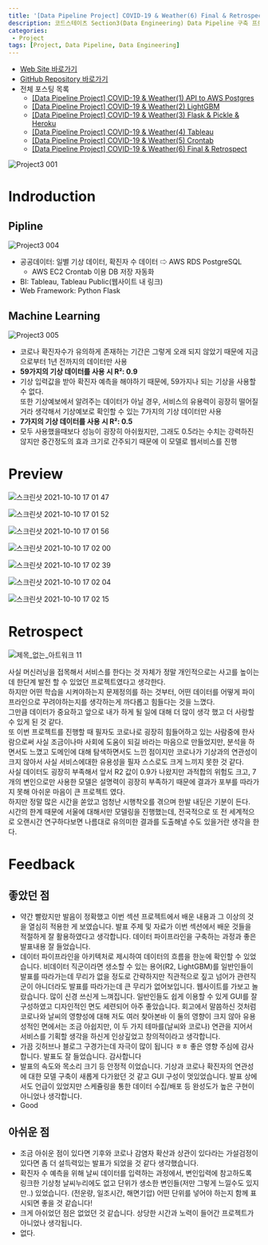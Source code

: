 ```yaml
---
title: '[Data Pipeline Project] COVID-19 & Weather(6) Final & Retrospect'
description: 코드스테이츠 Section3(Data Engineering) Data Pipeline 구축 프로젝트 최종 완성. 서비스 소개 및 회고
categories:
 - Project
tags: [Project, Data Pipeline, Data Engineering]
---
```


- [Web Site 바로가기](https://cother.herokuapp.com/)
- [GitHub Repository 바로가기](https://github.com/6mini/CO-THER-19)
- 전체 포스팅 목록
    - [[Data Pipeline Project] COVID-19 & Weather(1) API to AWS Postgres](https://6mini.github.io/project/2021/10/06/Cother/)
    - [[Data Pipeline Project] COVID-19 & Weather(2) LightGBM](https://6mini.github.io/project/2021/10/07/Cother2/)
    - [[Data Pipeline Project] COVID-19 & Weather(3) Flask & Pickle & Heroku](https://6mini.github.io/project/2021/10/08/Cother3/)
    - [[Data Pipeline Project] COVID-19 & Weather(4) Tableau](https://6mini.github.io/project/2021/10/09/Cother4/)
    - [[Data Pipeline Project] COVID-19 & Weather(5) Crontab](https://6mini.github.io/project/2021/10/10/Cother5/)
    - [[Data Pipeline Project] COVID-19 & Weather(6) Final & Retrospect](https://6mini.github.io/project/2021/10/11/Cother6/)

![Project3 001](https://user-images.githubusercontent.com/79494088/136796271-f4a3aff3-a3a3-4137-a4b0-857faa3628a7.jpeg)

# Indroduction

## Pipline

![Project3 004](https://user-images.githubusercontent.com/79494088/136806298-98343035-00ac-4a35-85d9-2167514655ed.jpeg)

- 공공데이터: 일별 기상 데이터, 확진자 수 데이터 ⇨ AWS RDS PostgreSQL
  - AWS EC2 Crontab 이용 DB 저장 자동화
- BI: Tableau, Tableau Public(웹사이트 내 링크)
- Web Framework: Python Flask

## Machine Learning

![Project3 005](https://user-images.githubusercontent.com/79494088/136805363-a15f4472-06a5-477e-974e-ae885104ab83.jpeg)

- 코로나 확진자수가 유의하게 존재하는 기간은 그렇게 오래 되지 않았기 때문에 지금으로부터 1년 전까지의 데이터만 사용
- **59가지의 기상 데이터를 사용 시 R²: 0.9**
- 기상 입력값을 받아 확진자 예측을 해야하기 때문에, 59가지나 되는 기상을 사용할 수 없다.<br>
또한 기상예보에서 알려주는 데이터가 아닐 경우, 서비스의 유용력이 굉장히 떨어질거라 생각해서 기상예보로 확인할 수 있는 7가지의 기상 데이터만 사용
- **7가지의 기상 데이터를 사용 시 R²: 0.5**
- 모두 사용했을때보다 성능이 굉장히 아쉬웠지만, 그래도 0.5라는 수치는 강력하진 않지만 중간정도의 효과 크기로 간주되기 때문에 이 모델로 웹서비스를 진행

# Preview

![스크린샷 2021-10-10 17 01 47](https://user-images.githubusercontent.com/79494088/136687686-18ce64f4-830a-48d4-9b0e-363a268cb73b.png)

![스크린샷 2021-10-10 17 01 52](https://user-images.githubusercontent.com/79494088/136687688-44ec1016-8fe2-4e31-9360-8b19317a687f.png)

![스크린샷 2021-10-10 17 01 56](https://user-images.githubusercontent.com/79494088/136687689-805cfc62-c2b5-40f3-a003-788da1f9a72a.png)

![스크린샷 2021-10-10 17 02 00](https://user-images.githubusercontent.com/79494088/136687690-9bd3959c-c555-47c9-876a-00453c3c1d99.png)

![스크린샷 2021-10-10 17 02 39](https://user-images.githubusercontent.com/79494088/136687682-c965ca54-b4e1-4007-8765-ff405fd5b545.png)

![스크린샷 2021-10-10 17 02 04](https://user-images.githubusercontent.com/79494088/136687692-caf45609-fef4-4118-98b4-3d591860cb9f.png)

![스크린샷 2021-10-10 17 02 15](https://user-images.githubusercontent.com/79494088/136687693-29019123-c5b8-4682-8954-cca5caca2910.png)


# Retrospect

![제목_없는_아트워크 11](https://user-images.githubusercontent.com/79494088/136816763-d14273ad-c228-43ba-8176-76ccb606e546.png)

사실 머신러닝을 접목해서 서비스를 한다는 것 자체가 정말 개인적으로는 사고를 높이는데 한단계 발전 할 수 있었던 프로젝트였다고 생각한다.<br>
하지만 어떤 학습을 시켜야하는지 문제정의를 하는 것부터, 어떤 데이터를 어떻게 파이프라인으로 꾸려야하는지를 생각하는게 까다롭고 힘들다는 것을 느꼈다.<br>
그만큼 데이터가 중요하고 앞으로 내가 하게 될 일에 대해 더 많이 생각 했고 더 사랑할 수 있게 된 것 같다.<br>
또 이번 프로젝트를 진행할 때 필자도 코로나로 굉장히 힘들어하고 있는 사람중에 한사람으로써 사실 조금이나마 사회에 도움이 되길 바라는 마음으로 만들었지만, 분석을 하면서도 느꼈고 도메인에 대해 탐색하면서도 느낀 점이지만 코로나가 기상과의 연관성이 크지 않아서 사실 서비스에대한 유용성을 필자 스스로도 크게 느끼지 못한 것 같다.<br>
사실 데이터도 굉장히 부족해서 앞서 R2 값이 0.9가 나왔지만 과적합의 위험도 크고, 7개의 변인으로만 사용한 모델은 설명력이 굉장히 부족하기 때문에 결과가 포부를 따라가지 못해 아쉬운 마음이 큰 프로젝트 였다.<br>
하지만 정말 많은 시간을 쏟았고 엄청난 시행착오를 겪으며 한발 내딛은 기분이 든다.<br>
시간의 한계 때문에 서울에 대해서만 모델링을 진행했는데, 전국적으로 또 전 세계적으로 오랜시간 연구하다보면 나름대로 유의미한 결과를 도출해낼 수도 있을거란 생각을 한다.

# Feedback

## 좋았던 점
- 약간 빨랐지만 발음이 정확했고 이번 섹션 프로젝트에서 배운 내용과 그 이상의 것을 열심히 적용한 게 보였습니다. 발표 주제 및 자료가 이번 섹션에서 배운 것들을 적절하게 잘 활용하였다고 생각합니다. 데이터 파이프라인을 구축하는 과정과 좋은 발표내용 잘 들었습니다.
- 데이터 파이프라인을 아키텍처로 제시하여 데이터의 흐름을 한눈에 확인할 수 있었습니다. 비데이터 직군이라면 생소할 수 있는 용어(R2, LightGBM)를 일반인들이 발표를 따라가는데 무리가 없을 정도로 간략하지만 직관적으로 짚고 넘어가 관련직군이 아니더라도 발표를 따라가는데 큰 무리가 없어보입니다. 웹사이트를 가보고 놀랐습니다. 많이 신경 쓰신게 느껴집니다. 일반인들도 쉽게 이용할 수 있게 GUI를 잘 구성하였고 디자인적인 면도 세련되어 아주 좋았습니다. 회고에서 말씀하신 것처럼 코로나와 날씨의 영향성에 대해 저도 여러 찾아본바 이 둘의 영향이 크지 않아 유용성적인 면에서는 조금 아쉽지만, 이 두 가지 테마를(날씨와 코로나) 연관을 지어서 서비스를 기획할 생각을 하신게 인상깊었고 창의적이라고 생각합니다.
- 가끔 깃허브나 블로그 구경가는데 자극이 많이 됩니다 ㅎㅎ 좋은 영향 주심에 감사합니다. 발표도 잘 들었습니다. 감사합니다
- 발표의 속도와 목소리 크기 등 안정적 이었습니다. 기상과 코로나 확진자의 연관성에 대한 모델 구축이 새롭게 다가왔던 것 같고 GUI 구성이 멋있었습니다. 발표 상에서도 언급이 있었지만 스케쥴링을 통한 데이터 수집/배포 등 완성도가 높은 구현이 아니었나 생각합니다.
- Good

## 아쉬운 점
- 조금 아쉬운 점이 있다면 기후와 코로나 감염자 확산과 상관이 있다라는 가설검정이 있다면 좀 더 설득력있는 발표가 되었을 것 같다 생각했습니다.
- 확진자 수 예측을 위해 날씨 데이터를 입력하는 과정에서, 변인입력에 참고하도록 링크한 기상청 날씨누리에도 없고 단위가 생소한 변인들(저만 그렇게 느낄수도 있지만..) 있었습니다. (전운량, 일조시간, 해면기압) 어떤 단위를 넣어야 하는지 함께 표시되면 좋을 것 같습니다!
- 크게 아쉬었던 점은 없었던 것 같습니다. 상당한 시간과 노력이 들어간 프로젝트가 아니었나 생각됩니다.
- 없다.
